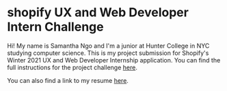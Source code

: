 # shopify UX and Web Developer Intern Challenge

Hi! My name is Samantha Ngo and I'm a junior at Hunter College in NYC studying computer science. This is my project submission for Shopify's Winter 2021 UX and Web Developer Internship application. You can find the full instructions for the project challenge [here](https://docs.google.com/document/d/1AZO0BZwn1Aogj4f3PDNe1mhq8pKsXZxtrG--EIbP_-w/edit).

You can also find a link to my resume [here](https://github.com/sngo103/MyResume/blob/master/Samantha%20Ngo%20Resume%202020.8.25.pdf).
